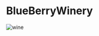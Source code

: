 # BlueBerryWinery

![wine](https://cdn.apartmenttherapy.info/image/upload/f_mp4,q_auto:eco,c_fill,g_center,w_730/k%2Farchive%2F1f2c45b8aff4e5dceddeb1dd04d9f887a441ea3e)


